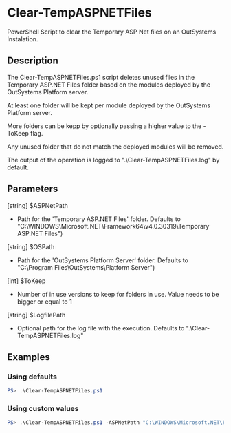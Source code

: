 # Clear-TempASPNETFiles

PowerShell Script to clear the Temporary ASP Net files on an OutSystems Instalation.

## Description

The Clear-TempASPNETFiles.ps1 script deletes unused files in the Temporary ASP.NET Files folder based on the modules deployed by the OutSystems Platform server.

At least one folder will be kept per module deployed by the OutSystems Platform server.

More folders can be kepp by optionally passing a higher value to the -ToKeep flag.

Any unused folder that do not match the deployed modules will be removed.

The output of the operation is logged to ".\Clear-TempASPNETFiles.log" by default.

## Parameters

[string] $ASPNetPath

- Path for the 'Temporary ASP.NET Files' folder. Defaults to "C:\WINDOWS\Microsoft.NET\Framework64\v4.0.30319\Temporary ASP.NET Files")

[string] $OSPath

- Path for the 'OutSystems Platform Server' folder. Defaults to "C:\Program Files\OutSystems\Platform Server")

[int] $ToKeep

- Number of in use versions to keep for folders in use. Value needs to be bigger or equal to 1

[string] $LogfilePath

- Optional path for the log file with the execution. Defaults to ".\Clear-TempASPNETFiles.log"

## Examples

### Using defaults

```powershell
PS> .\Clear-TempASPNETFiles.ps1
```

### Using custom values

```powershell
PS> .\Clear-TempASPNETFiles.ps1 -ASPNetPath "C:\WINDOWS\Microsoft.NET\Framework64\v4.0.30319\Temporary ASP.NET Files" -OSPath "C:\Program Files\OutSystems\Platform Server" -ToKeep 1 -LogfilePath ".\Clear-TempASPNETFiles.log"
```
